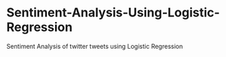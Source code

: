 # Sentiment-Analysis-Using-Logistic-Regression
Sentiment Analysis of twitter tweets using Logistic Regression
